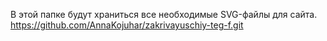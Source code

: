 В этой папке будут храниться все необходимые SVG-файлы для сайта.
https://github.com/AnnaKojuhar/zakrivayuschiy-teg-f.git